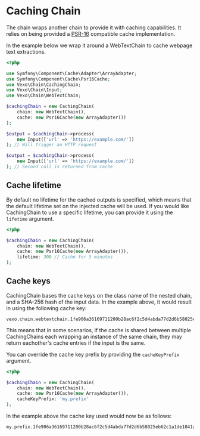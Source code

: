 # Caching Chain

The chain wraps another chain to provide it with caching capabilities. It relies on being provided a [PSR-16](https://www.php-fig.org/psr/psr-16/) compatible cache implementation.

In the example below we wrap it around a WebTextChain to cache webpage text extractions.

```php
<?php

use Symfony\Component\Cache\Adapter\ArrayAdapter;
use Symfony\Component\Cache\Psr16Cache;
use Vexo\Chain\CachingChain;
use Vexo\Chain\Input;
use Vexo\Chain\WebTextChain;

$cachingChain = new CachingChain(
    chain: new WebTextChain(),
    cache: new Psr16Cache(new ArrayAdapter())
);

$output = $cachingChain->process(
    new Input(['url' => 'https://example.com/'])
); // Will trigger an HTTP request

$output = $cachingChain->process(
    new Input(['url' => 'https://example.com/'])
); // Second call is returned from cache
```

## Cache lifetime

By default no lifetime for the cached outputs is specified, which means that the default lifetime set on the injected cache will be used. If you would like CachingChain to use a specific lifetime, you can provide it using the `lifetime` argument.

```php
<?php

$cachingChain = new CachingChain(
    chain: new WebTextChain(),
    cache: new Psr16Cache(new ArrayAdapter()),
    lifetime: 300 // Cache for 5 minutes
);
```

## Cache keys

CachingChain bases the cache keys on the class name of the nested chain, and a SHA-256 hash of the input data. In the example above, it would result in using the following cache key:

```
vexo.chain.webtextchain.1fe906a36169711200b28ac6f2c5d4abda77d2d6b58025eb62c1a1de1041a6f9
```

This means that in some scenarios, if the cache is shared between multiple CachingChains each wrapping an instance of the same chain, they may return eachother's cache entries if the input is the same.

You can override the cache key prefix by providing the `cacheKeyPrefix` argument.

```php
<?php

$cachingChain = new CachingChain(
    chain: new WebTextChain(),
    cache: new Psr16Cache(new ArrayAdapter()),
    cacheKeyPrefix: 'my.prefix'
);
```

In the example above the cache key used would now be as follows:

```
my.prefix.1fe906a36169711200b28ac6f2c5d4abda77d2d6b58025eb62c1a1de1041a6f9
```
